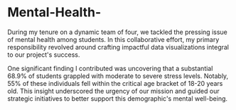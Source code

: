 # Mental-Health-

During my tenure on a dynamic team of four, we tackled the pressing issue of mental health among students. In this collaborative effort, my primary responsibility revolved around crafting impactful data visualizations integral to our project's success.

One significant finding I contributed was uncovering that a substantial 68.9% of students grappled with moderate to severe stress levels. Notably, 55% of these individuals fell within the critical age bracket of 18-20 years old. This insight underscored the urgency of our mission and guided our strategic initiatives to better support this demographic's mental well-being.
